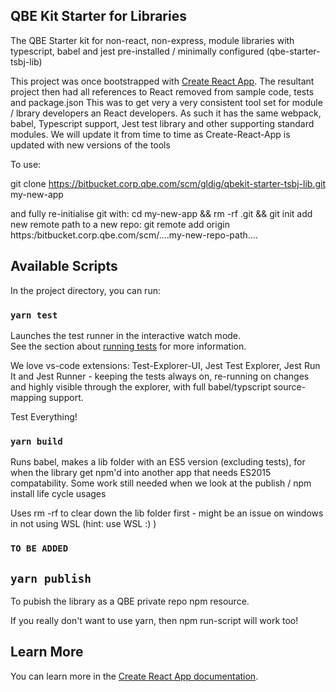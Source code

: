 ## QBE Kit Starter for Libraries ##

The QBE Starter kit for non-react, non-express, module libraries with typescript, babel and jest pre-installed / minimally configured (qbe-starter-tsbj-lib)

This project was once bootstrapped with [Create React App](https://github.com/facebook/create-react-app). The resultant project then had all references to React removed from sample code, tests and package.json
This was to get very a very consistent tool set for module / lbrary developers an React developers. As such it has the same webpack, babel, Typescript support, Jest test library and other supporting standard modules. We will update it from time to time as Create-React-App is updated with new versions of the tools

To use:

git clone https://bitbucket.corp.qbe.com/scm/gldig/qbekit-starter-tsbj-lib.git my-new-app

and fully re-initialise git with: cd my-new-app && rm -rf .git && git init
add new remote path to a new repo: git remote add origin https:/bitbucket.corp.qbe.com/scm/....my-new-repo-path....

## Available Scripts

In the project directory, you can run:

### `yarn test`

Launches the test runner in the interactive watch mode.<br />
See the section about [running tests](https://facebook.github.io/create-react-app/docs/running-tests) for more information.

We love vs-code extensions: Test-Explorer-UI, Jest Test Explorer, Jest Run It and Jest Runner - keeping the tests always on, re-running on changes and highly visible through the explorer, with full babel/typscript source-mapping support.

Test Everything!

### `yarn build`

Runs babel, makes a lib folder with an ES5 version (excluding tests), for when the library get npm'd into another app that needs ES2015 compatability. Some work still needed when we look at the publish / npm install life cycle usages

Uses rm -rf to clear down the lib folder first - might be an issue on windows in not using WSL (hint: use WSL :) )

### `TO BE ADDED` ###

## `yarn publish`
To pubish the library as a QBE private repo npm resource.

If you really don't want to use yarn, then npm run-script will work too!
## Learn More

You can learn more in the [Create React App documentation](https://facebook.github.io/create-react-app/docs/getting-started).


